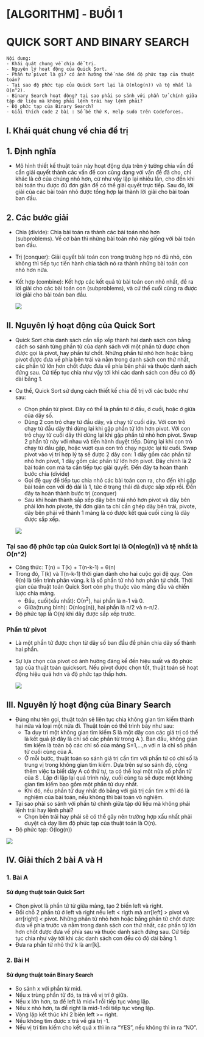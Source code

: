 # [ALGORITHM] - BUỔI 1

# QUICK SORT AND BINARY SEARCH

```
Nội dung:
- Khái quát chung về chia để trị.
- Nguyên lý hoạt động của Quick Sort.
- Phần tử pivot là gì? có ảnh hưởng thế nào đến độ phức tạp của thuật toán?
- Tại sao độ phức tạp của Quick Sort lại là O(nlog(n)) và tệ nhất là O(n^2).
- Binary Search hoạt động? tại sao phải so sánh với phần tử chính giữa tập dữ liệu mà không phải lệnh trái hay lệnh phải?
- Độ phức tạp của Binary Search?
- Giải thích code 2 bài : Số bé thứ K, Help sudo trên Codeforces.
```

## I. Khái quát chung về chia để trị

## 1. Định nghĩa

- Mô hình thiết kế thuật toán này hoạt động dựa trên ý tưởng chia vấn đề cần giải quyết thành các vấn đề con cùng dạng với vấn đề đã cho, chỉ khác là cỡ của chúng nhỏ hơn, cứ như vậy lặp lại nhiều lần, cho đến khi bài toán thu được đủ đơn giản để có thể giải quyết trực tiếp. Sau đó, lời giải của các bài toán nhỏ được tổng hợp lại thành lời giải cho bài toán ban đầu.

## 2. Các bước giải

- Chia (divide): Chia bài toán ra thành các bài toán nhỏ hơn (subproblems). Về cơ bản thì những bài toán nhỏ này giống với bài toán ban đầu.
- Trị (conquer): Giải quyết bài toán con trong trường hợp nó đủ nhỏ, còn không thì tiếp tục tiến hành chia tách nó ra thành những bài toán con nhỏ hơn nữa.
- Kết hợp (combine): Kết hợp các kết quả từ bài toán con nhỏ nhất, để ra lời giải cho các bài toán con (subproblems), và cứ thế cuối cùng ra được lời giải cho bài toán ban đầu.

  ![](Picture1.png)

## II. Nguyên lý hoạt động của Quick Sort

- Quick Sort chia danh sách cần sắp xếp thành hai danh sách con bằng cách so sánh từng phần tử của danh sách với một phần tử được chọn được gọi là pivot, hay phần tử chốt. Những phần tử nhỏ hơn hoặc bằng pivot được đưa về phía bên trái và nằm trong danh sách con thứ nhất, các phần tử lớn hơn chốt được đưa về phía bên phải và thuộc danh sách đứng sau. Cứ tiếp tục chia như vậy tới khi các danh sách con đều có độ dài bằng 1.
- Cụ thể, Quick Sort sử dụng cách thiết kế chia để trị với các bước như sau:
  - Chọn phần tử pivot. Đây có thể là phần tử ở đầu, ở cuối, hoặc ở giữa của dãy số.
  - Dùng 2 con trỏ chạy từ đầu dãy, và chạy từ cuối dãy. Với con trỏ chạy từ đầu dãy thì dừng lại khi gặp phần tử lớn hơn pivot. Với con trỏ chạy từ cuối dãy thì dừng lại khi gặp phần tử nhỏ hơn pivot. Swap 2 phần tử này với nhau và tiến hành duyệt tiếp. Dừng lại khi con trỏ chạy từ đầu gặp, hoặc vượt qua con trỏ chạy ngược lại từ cuối. Swap pivot vào vị trí hợp lý ta sẽ được 2 dãy con: 1 dãy gồm các phần tử nhỏ hơn pivot, 1 dãy gồm các phần tử lớn hơn pivot. Đây chính là 2 bài toán con mà ta cần tiếp tục giải quyết. Đến đây ta hoàn thành bước chia (divide)
  - Gọi đệ quy để tiếp tục chia nhỏ các bài toán con ra, cho đến khi gặp bài toán con với độ dài là 1, tức ở trạng thái đã được sắp xếp rồi. Đến đây ta hoàn thành bước trị (conquer)
  - Sau khi hoàn thành sắp xếp dãy bên trái nhỏ hơn pivot và dãy bên phải lớn hơn pivote, thì đơn giản ta chỉ cần ghép dãy bên trái, pivote, dãy bên phải về thành 1 mảng là có được kết quả cuối cùng là dãy được sắp xếp.
  
  ![](Picture2.png)

### Tại sao độ phức tạp của Quick Sort lại là O(nlog(n)) và tệ nhất là O(n^2)

- Công thức: T(n) = T(k) + T(n-k-1) + θ(n)
- Trong đó, T(k) và T(n-k-1) thời gian dành cho hai cuộc gọi đệ quy. Còn θ(n) là tiến trình phân vùng. k là số phần tử nhỏ hơn phần tử chốt. Thời gian của thuật toán Quick Sort còn phụ thuộc vào mảng đầu và chiến lược chia mảng.
  - Đầu, cuối(xấu nhất): O($n^2$), hai phần là n-1 và 0.
  - Giữa(trung bình): O(nlog(n)), hai phần là n/2 và n-n/2.
- Độ phức tạp là O(n) khi dãy được sắp xếp trước.

### Phần tử pivot

- Là một phần tử được chọn từ dãy số ban đầu để phân chia dãy số thành hai phần.
- Sự lựa chọn của pivot có ảnh hưởng đáng kể đến hiệu suất và độ phức tạp của thuật toán quicksort. Nếu pivot được chọn tốt, thuật toán sẽ hoạt động hiệu quả hơn và độ phức tạp thấp hơn.

  ![](Picture3.png)

## III. Nguyên lý hoạt động của Binary Search

- Đúng như tên gọi, thuật toán sẽ liên tục chia không gian tìm kiếm thành hai nửa và loại một nửa đi. Thuật toán có thể trình bày như sau:
  - Ta duy trì một không gian tìm kiếm S là một dãy con các giá trị có thể là kết quả (ở đây là chỉ số các phần tử trong A ). Ban đầu, không gian tìm kiếm là toàn bộ các chỉ số của mảng S=1,…,n với n là chỉ số phần tử cuối cùng của A.
  - Ở mỗi bước, thuật toán so sánh giá trị cần tìm với phần tử có chỉ số là trung vị trong không gian tìm kiếm. Dựa trên sự so sánh đó, cộng thêm việc ta biết dãy A có thứ tự, ta có thể loại một nửa số phần tử của S . Lặp đi lặp lại quá trình này, cuối cùng ta sẽ được một không gian tìm kiếm bao gồm một phần tử duy nhất.
  - Khi đó, nếu phần tử duy nhất đó bằng với giá trị cần tìm x thì đó là nghiệm của bài toán, nếu không thì bài toán vô nghiệm.
- Tại sao phải so sánh với phần tử chính giữa tập dữ liệu mà không phải lệnh trái hay lệnh phải?
  - Chọn bên trái hay phải sẽ có thể gây nên trường hợp xấu nhất phải duyệt cả dạy làm độ phức tạp của thuật toán là O(n).
- Độ phức tạp: O(log(n))

 ![](Picture4.png)

## IV. Giải thích 2 bài A và H

### 1. Bài A

#### Sử dụng thuật toán Quick Sort

- Chọn pivot là phần tử tử giữa mảng, tạo 2 biến left và right.
- Đổi chỗ 2 phần tử ở left và right nếu left < rigth mà arr[left] > pivot và arr[right] < pivot. Những phần tử nhỏ hơn hoặc bằng phần tử chốt được đưa về phía trước và nằm trong danh sách con thứ nhất, các phần tử lớn hơn chốt được đưa về phía sau và thuộc danh sách đứng sau. Cứ tiếp tục chia như vậy tới khi các danh sách con đều có độ dài bằng 1.
- Đưa ra phần tử nhỏ thứ k là arr[k].

### 2. Bài H

#### Sử dụng thuật toán Binary Search

- So sánh x với phần tử mid.
- Nếu x trùng phần tử đó, ta trả về vị trí ở giữa.
- Nếu x lớn hơn, ta để left là mid+1 rồi tiếp tục vòng lặp.
- Nếu x nhỏ hơn, ta để right là mid-1 rồi tiếp tục vòng lặp.
- Vòng lặp kết thúc khi 2 biên left >= right.
- Nếu không tìm được x trả về giá trị -1.
- Nếu vị trí tìm kiếm cho kết quả x thì in ra “YES”, nếu không thì in ra “NO”.
